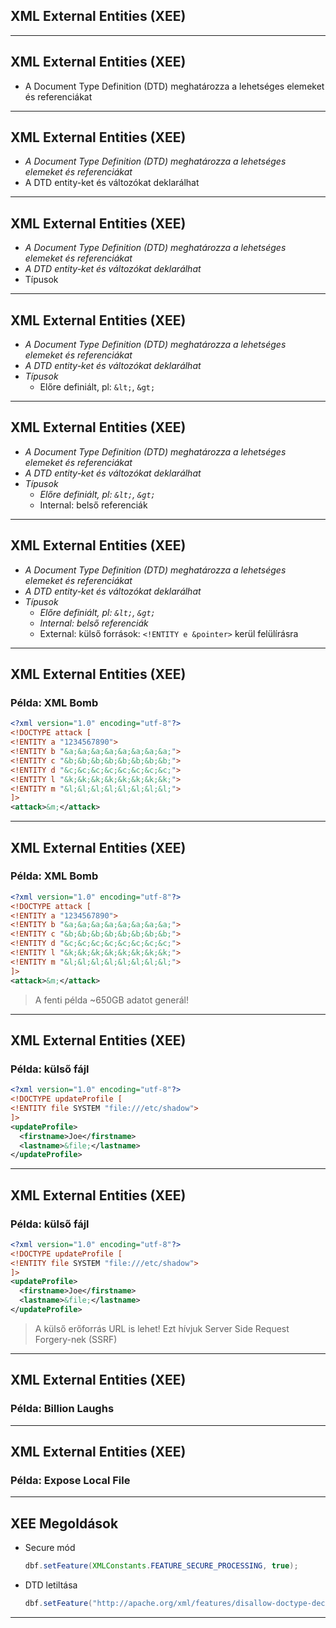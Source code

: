 
## XML External Entities (XEE)

---

## XML External Entities (XEE)

- A Document Type Definition (DTD) meghatározza a lehetséges elemeket és referenciákat

---

## XML External Entities (XEE)

- *A Document Type Definition (DTD) meghatározza a lehetséges elemeket és referenciákat*
- A DTD entity-ket és változókat deklarálhat

---

## XML External Entities (XEE)

- *A Document Type Definition (DTD) meghatározza a lehetséges elemeket és referenciákat*
- *A DTD entity-ket és változókat deklarálhat*
- Típusok

---

## XML External Entities (XEE)

- *A Document Type Definition (DTD) meghatározza a lehetséges elemeket és referenciákat*
- *A DTD entity-ket és változókat deklarálhat*
- *Típusok*
  - Előre definiált, pl: `&lt;`, `&gt;`

---

## XML External Entities (XEE)

- *A Document Type Definition (DTD) meghatározza a lehetséges elemeket és referenciákat*
- *A DTD entity-ket és változókat deklarálhat*
- *Típusok*
  - *Előre definiált, pl: `&lt;`, `&gt;`*
  - Internal: belső referenciák

---

## XML External Entities (XEE)

- *A Document Type Definition (DTD) meghatározza a lehetséges elemeket és referenciákat*
- *A DTD entity-ket és változókat deklarálhat*
- *Típusok*
  - *Előre definiált, pl: `&lt;`, `&gt;`*
  - *Internal: belső referenciák*
  - External: külső források: `<!ENTITY e &pointer>` kerül felülírásra

---

## XML External Entities (XEE)

### Példa: XML Bomb

```xml
<?xml version="1.0" encoding="utf-8"?>
<!DOCTYPE attack [
<!ENTITY a "1234567890">
<!ENTITY b "&a;&a;&a;&a;&a;&a;&a;&a;">
<!ENTITY c "&b;&b;&b;&b;&b;&b;&b;&b;">
<!ENTITY d "&c;&c;&c;&c;&c;&c;&c;&c;">
<!ENTITY l "&k;&k;&k;&k;&k;&k;&k;&k;">
<!ENTITY m "&l;&l;&l;&l;&l;&l;&l;&l;">
]>
<attack>&m;</attack>
```

---

## XML External Entities (XEE)

### Példa: XML Bomb

```xml
<?xml version="1.0" encoding="utf-8"?>
<!DOCTYPE attack [
<!ENTITY a "1234567890">
<!ENTITY b "&a;&a;&a;&a;&a;&a;&a;&a;">
<!ENTITY c "&b;&b;&b;&b;&b;&b;&b;&b;">
<!ENTITY d "&c;&c;&c;&c;&c;&c;&c;&c;">
<!ENTITY l "&k;&k;&k;&k;&k;&k;&k;&k;">
<!ENTITY m "&l;&l;&l;&l;&l;&l;&l;&l;">
]>
<attack>&m;</attack>
```

> A fenti példa ~650GB adatot generál!

---

## XML External Entities (XEE)

### Példa: külső fájl

```xml
<?xml version="1.0" encoding="utf-8"?>
<!DOCTYPE updateProfile [
<!ENTITY file SYSTEM "file:///etc/shadow">
]>
<updateProfile>
  <firstname>Joe</firstname>
  <lastname>&file;</lastname>
</updateProfile>
```

---

## XML External Entities (XEE)

### Példa: külső fájl

```xml
<?xml version="1.0" encoding="utf-8"?>
<!DOCTYPE updateProfile [
<!ENTITY file SYSTEM "file:///etc/shadow">
]>
<updateProfile>
  <firstname>Joe</firstname>
  <lastname>&file;</lastname>
</updateProfile>
```

> A külső erőforrás URL is lehet!
> Ezt hívjuk Server Side Request Forgery-nek (SSRF)

---

## XML External Entities (XEE)

### Példa: Billion Laughs

---

## XML External Entities (XEE)

### Példa: Expose Local File

---

## XEE Megoldások

- Secure mód
  ```java
  dbf.setFeature(XMLConstants.FEATURE_SECURE_PROCESSING, true);
  ```
- DTD letiltása
  ```java
  dbf.setFeature("http://apache.org/xml/features/disallow-doctype-decl", true);
  ```

---